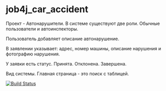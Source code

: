 # job4j_car_accident
Проект - Автонарушители.
В системе существуют две роли. Обычные пользователи и автоинспекторы.

Пользователь добавляет описание автонарушение. 

В заявлении указывает: адрес, номер машины, описание нарушения и фотографию нарушения.

У заявки есть статус. Принята. Отклонена. Завершена.

Вид системы. Главная страница - это поиск с таблицей.

[![Build Status](https://www.travis-ci.com/KirillReal/job4j_car_accident.svg?branch=master)](https://www.travis-ci.com/KirillReal/job4j_car_accident)
